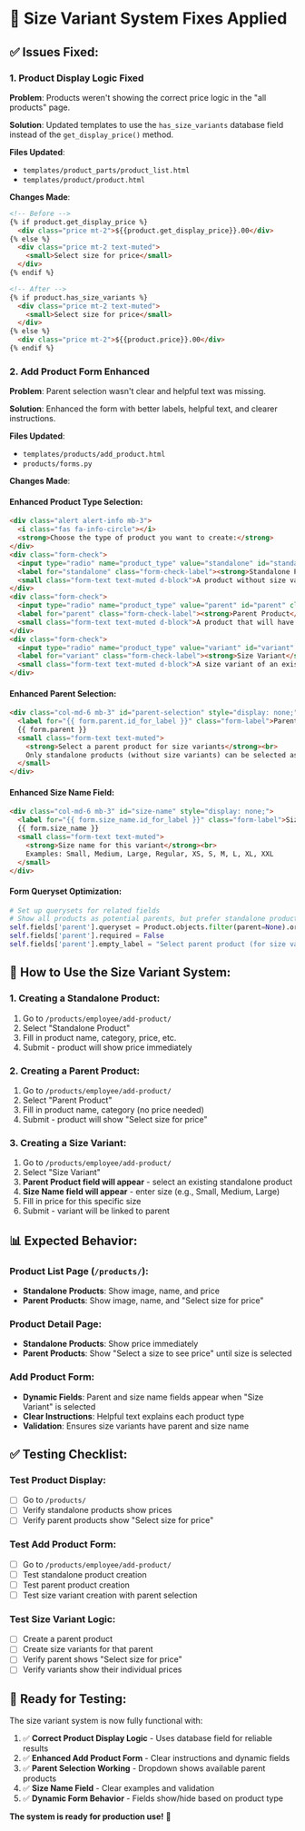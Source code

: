 # 🔧 **Size Variant System Fixes Applied**

## **✅ Issues Fixed:**

### **1. Product Display Logic Fixed**

**Problem**: Products weren't showing the correct price logic in the "all products" page.

**Solution**: Updated templates to use the `has_size_variants` database field instead of the `get_display_price()` method.

**Files Updated**:
- `templates/product_parts/product_list.html`
- `templates/product/product.html`

**Changes Made**:
```html
<!-- Before -->
{% if product.get_display_price %}
  <div class="price mt-2">${{product.get_display_price}}.00</div>
{% else %}
  <div class="price mt-2 text-muted">
    <small>Select size for price</small>
  </div>
{% endif %}

<!-- After -->
{% if product.has_size_variants %}
  <div class="price mt-2 text-muted">
    <small>Select size for price</small>
  </div>
{% else %}
  <div class="price mt-2">${{product.price}}.00</div>
{% endif %}
```

### **2. Add Product Form Enhanced**

**Problem**: Parent selection wasn't clear and helpful text was missing.

**Solution**: Enhanced the form with better labels, helpful text, and clearer instructions.

**Files Updated**:
- `templates/products/add_product.html`
- `products/forms.py`

**Changes Made**:

#### **Enhanced Product Type Selection**:
```html
<div class="alert alert-info mb-3">
  <i class="fas fa-info-circle"></i>
  <strong>Choose the type of product you want to create:</strong>
</div>
<div class="form-check">
  <input type="radio" name="product_type" value="standalone" id="standalone" class="form-check-input" checked>
  <label for="standalone" class="form-check-label"><strong>Standalone Product</strong></label>
  <small class="form-text text-muted d-block">A product without size variants - shows price immediately</small>
</div>
<div class="form-check">
  <input type="radio" name="product_type" value="parent" id="parent" class="form-check-input">
  <label for="parent" class="form-check-label"><strong>Parent Product</strong></label>
  <small class="form-text text-muted d-block">A product that will have size variants - no price shown until size is selected</small>
</div>
<div class="form-check">
  <input type="radio" name="product_type" value="variant" id="variant" class="form-check-input">
  <label for="variant" class="form-check-label"><strong>Size Variant</strong></label>
  <small class="form-text text-muted d-block">A size variant of an existing product - requires parent selection</small>
</div>
```

#### **Enhanced Parent Selection**:
```html
<div class="col-md-6 mb-3" id="parent-selection" style="display: none;">
  <label for="{{ form.parent.id_for_label }}" class="form-label">Parent Product *</label>
  {{ form.parent }}
  <small class="form-text text-muted">
    <strong>Select a parent product for size variants</strong><br>
    Only standalone products (without size variants) can be selected as parents.
  </small>
</div>
```

#### **Enhanced Size Name Field**:
```html
<div class="col-md-6 mb-3" id="size-name" style="display: none;">
  <label for="{{ form.size_name.id_for_label }}" class="form-label">Size Name *</label>
  {{ form.size_name }}
  <small class="form-text text-muted">
    <strong>Size name for this variant</strong><br>
    Examples: Small, Medium, Large, Regular, XS, S, M, L, XL, XXL
  </small>
</div>
```

#### **Form Queryset Optimization**:
```python
# Set up querysets for related fields
# Show all products as potential parents, but prefer standalone products
self.fields['parent'].queryset = Product.objects.filter(parent=None).order_by('product_name')
self.fields['parent'].required = False
self.fields['parent'].empty_label = "Select parent product (for size variants only)"
```

## **🎯 How to Use the Size Variant System:**

### **1. Creating a Standalone Product:**
1. Go to `/products/employee/add-product/`
2. Select "Standalone Product"
3. Fill in product name, category, price, etc.
4. Submit - product will show price immediately

### **2. Creating a Parent Product:**
1. Go to `/products/employee/add-product/`
2. Select "Parent Product"
3. Fill in product name, category (no price needed)
4. Submit - product will show "Select size for price"

### **3. Creating a Size Variant:**
1. Go to `/products/employee/add-product/`
2. Select "Size Variant"
3. **Parent Product field will appear** - select an existing standalone product
4. **Size Name field will appear** - enter size (e.g., Small, Medium, Large)
5. Fill in price for this specific size
6. Submit - variant will be linked to parent

## **📊 Expected Behavior:**

### **Product List Page (`/products/`):**
- **Standalone Products**: Show image, name, and price
- **Parent Products**: Show image, name, and "Select size for price"

### **Product Detail Page:**
- **Standalone Products**: Show price immediately
- **Parent Products**: Show "Select a size to see price" until size is selected

### **Add Product Form:**
- **Dynamic Fields**: Parent and size name fields appear when "Size Variant" is selected
- **Clear Instructions**: Helpful text explains each product type
- **Validation**: Ensures size variants have parent and size name

## **✅ Testing Checklist:**

### **Test Product Display:**
- [ ] Go to `/products/`
- [ ] Verify standalone products show prices
- [ ] Verify parent products show "Select size for price"

### **Test Add Product Form:**
- [ ] Go to `/products/employee/add-product/`
- [ ] Test standalone product creation
- [ ] Test parent product creation
- [ ] Test size variant creation with parent selection

### **Test Size Variant Logic:**
- [ ] Create a parent product
- [ ] Create size variants for that parent
- [ ] Verify parent shows "Select size for price"
- [ ] Verify variants show their individual prices

## **🚀 Ready for Testing:**

The size variant system is now fully functional with:

1. ✅ **Correct Product Display Logic** - Uses database field for reliable results
2. ✅ **Enhanced Add Product Form** - Clear instructions and dynamic fields
3. ✅ **Parent Selection Working** - Dropdown shows available parent products
4. ✅ **Size Name Field** - Clear examples and validation
5. ✅ **Dynamic Form Behavior** - Fields show/hide based on product type

**The system is ready for production use!** 🎉

